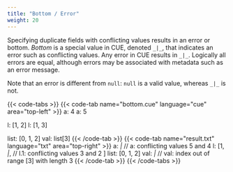 ```yaml
---
title: "Bottom / Error"
weight: 20
---
```


Specifying duplicate fields with conflicting values results in an error
or bottom.
_Bottom_ is a special value in CUE, denoted `_|_`, that indicates an
error such as conflicting values.
Any error in CUE results in `_|_`.
Logically all errors are equal, although errors may be associated with
metadata such as an error message.

Note that an error is different from `null`: `null` is a valid value,
whereas `_|_` is not.

{{< code-tabs >}}
{{< code-tab name="bottom.cue" language="cue" area="top-left" >}}
a: 4
a: 5

l: [1, 2]
l: [1, 3]

list: [0, 1, 2]
val: list[3]
{{< /code-tab >}}
{{< code-tab name="result.txt" language="txt" area="top-right" >}}
a: _|_ // a: conflicting values 5 and 4
l: [1, _|_, // l.1: conflicting values 3 and 2
]
list: [0, 1, 2]
val: _|_ // val: index out of range [3] with length 3
{{< /code-tab >}}
{{< /code-tabs >}}
